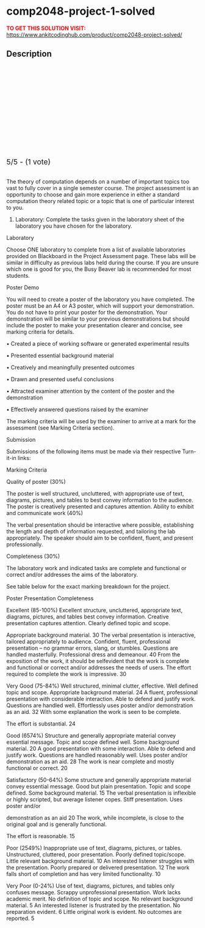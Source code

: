 # comp2048-project-1-solved



**<span style='color:red'>TO GET THIS SOLUTION VISIT:</span>** https://www.ankitcodinghub.com/product/comp2048-project-solved/

<h2>Description</h2>



<div class="kk-star-ratings kksr-auto kksr-align-center kksr-valign-top" data-payload="{&quot;align&quot;:&quot;center&quot;,&quot;id&quot;:&quot;116142&quot;,&quot;slug&quot;:&quot;default&quot;,&quot;valign&quot;:&quot;top&quot;,&quot;ignore&quot;:&quot;&quot;,&quot;reference&quot;:&quot;auto&quot;,&quot;class&quot;:&quot;&quot;,&quot;count&quot;:&quot;1&quot;,&quot;legendonly&quot;:&quot;&quot;,&quot;readonly&quot;:&quot;&quot;,&quot;score&quot;:&quot;5&quot;,&quot;starsonly&quot;:&quot;&quot;,&quot;best&quot;:&quot;5&quot;,&quot;gap&quot;:&quot;4&quot;,&quot;greet&quot;:&quot;Rate this product&quot;,&quot;legend&quot;:&quot;5\/5 - (1 vote)&quot;,&quot;size&quot;:&quot;24&quot;,&quot;title&quot;:&quot;COMP2048  Project 1 Solved&quot;,&quot;width&quot;:&quot;138&quot;,&quot;_legend&quot;:&quot;{score}\/{best} - ({count} {votes})&quot;,&quot;font_factor&quot;:&quot;1.25&quot;}">
            
<div class="kksr-stars">
    
<div class="kksr-stars-inactive">
            <div class="kksr-star" data-star="1" style="padding-right: 4px">
            

<div class="kksr-icon" style="width: 24px; height: 24px;"></div>
        </div>
            <div class="kksr-star" data-star="2" style="padding-right: 4px">
            

<div class="kksr-icon" style="width: 24px; height: 24px;"></div>
        </div>
            <div class="kksr-star" data-star="3" style="padding-right: 4px">
            

<div class="kksr-icon" style="width: 24px; height: 24px;"></div>
        </div>
            <div class="kksr-star" data-star="4" style="padding-right: 4px">
            

<div class="kksr-icon" style="width: 24px; height: 24px;"></div>
        </div>
            <div class="kksr-star" data-star="5" style="padding-right: 4px">
            

<div class="kksr-icon" style="width: 24px; height: 24px;"></div>
        </div>
    </div>
    
<div class="kksr-stars-active" style="width: 138px;">
            <div class="kksr-star" style="padding-right: 4px">
            

<div class="kksr-icon" style="width: 24px; height: 24px;"></div>
        </div>
            <div class="kksr-star" style="padding-right: 4px">
            

<div class="kksr-icon" style="width: 24px; height: 24px;"></div>
        </div>
            <div class="kksr-star" style="padding-right: 4px">
            

<div class="kksr-icon" style="width: 24px; height: 24px;"></div>
        </div>
            <div class="kksr-star" style="padding-right: 4px">
            

<div class="kksr-icon" style="width: 24px; height: 24px;"></div>
        </div>
            <div class="kksr-star" style="padding-right: 4px">
            

<div class="kksr-icon" style="width: 24px; height: 24px;"></div>
        </div>
    </div>
</div>
                

<div class="kksr-legend" style="font-size: 19.2px;">
            5/5 - (1 vote)    </div>
    </div>
&nbsp;

The theory of computation depends on a number of important topics too vast to fully cover in a single semester course. The project assessment is an opportunity to choose and gain more experience in either a standard computation theory related topic or a topic that is one of particular interest to you.

1. Laboratory: Complete the tasks given in the laboratory sheet of the laboratory you have chosen for the laboratory.

Laboratory

Choose ONE laboratory to complete from a list of available laboratories provided on Blackboard in the Project Assessment page. These labs will be similar in difficulty as previous labs held during the course. If you are unsure which one is good for you, the Busy Beaver lab is recommended for most students.

Poster Demo

You will need to create a poster of the laboratory you have completed. The poster must be an A4 or A3 poster, which will support your demonstration. You do not have to print your poster for the demonstration. Your demonstration will be similar to your previous demonstrations but should include the poster to make your presentation clearer and concise, see marking criteria for details.

• Created a piece of working software or generated experimental results

• Presented essential background material

• Creatively and meaningfully presented outcomes

• Drawn and presented useful conclusions

• Attracted examiner attention by the content of the poster and the demonstration

• Effectively answered questions raised by the examiner

The marking criteria will be used by the examiner to arrive at a mark for the assessment (see Marking Criteria section).

Submission

Submissions of the following items must be made via their respective Turn-it-in links:

Marking Criteria

Quality of poster (30%)

The poster is well structured, uncluttered, with appropriate use of text, diagrams, pictures, and tables to best convey information to the audience. The poster is creatively presented and captures attention. Ability to exhibit and communicate work (40%)

The verbal presentation should be interactive where possible, establishing the length and depth of information requested, and tailoring the lab appropriately. The speaker should aim to be confident, fluent, and present professionally.

Completeness (30%)

The laboratory work and indicated tasks are complete and functional or correct and/or addresses the aims of the laboratory.

See table below for the exact marking breakdown for the project.

Poster Presentation Completeness

Excellent (85-100%) Excellent structure, uncluttered, appropriate text, diagrams, pictures, and tables best convey information. Creative presentation captures attention. Clearly defined topic and scope.

Appropriate background material. 30 The verbal presentation is interactive, tailored appropriately to audience. Confident, fluent, professional presentation – no grammar errors, slang, or stumbles. Questions are handled masterfully. Professional dress and demeanour. 40 From the exposition of the work, it should be selfevident that the work is complete and functional or correct and/or addresses the needs of users. The effort required to complete the work is impressive. 30

Very Good (75-84%) Well structured, minimal clutter, effective. Well defined topic and scope. Appropriate background material. 24 A fluent, professional presentation with considerable interaction. Able to defend and justify work. Questions are handled well. Effortlessly uses poster and/or demonstration as an aid. 32 With some explanation the work is seen to be complete.

The effort is substantial. 24

Good (6574%) Structure and generally appropriate material convey essential message. Topic and scope defined well. Some background material. 20 A good presentation with some interaction. Able to defend and justify work. Questions are handled reasonably well. Uses poster and/or demonstration as an aid. 28 The work is near complete and mostly functional or correct. 20

Satisfactory (50-64%) Some structure and generally appropriate material convey essential message. Good but plain presentation. Topic and scope defined. Some background material. 15 The verbal presentation is inflexible or highly scripted, but average listener copes. Stiff presentation. Uses poster and/or

demonstration as an aid 20 The work, while incomplete, is close to the original goal and is generally functional.

The effort is reasonable. 15

Poor (2549%) Inappropriate use of text, diagrams, pictures, or tables. Unstructured, cluttered, poor presentation. Poorly defined topic/scope. Little relevant background material. 10 An interested listener struggles with the presentation. Poorly prepared or delivered presentation. 12 The work falls short of completion and has very limited functionality. 10

Very Poor (0-24%) Use of text, diagrams, pictures, and tables only confuses message. Scrappy unprofessional presentation. Work lacks academic merit. No definition of topic and scope. No relevant background material. 5 An interested listener is frustrated by the presentation. No preparation evident. 6 Little original work is evident. No outcomes are reported. 5
